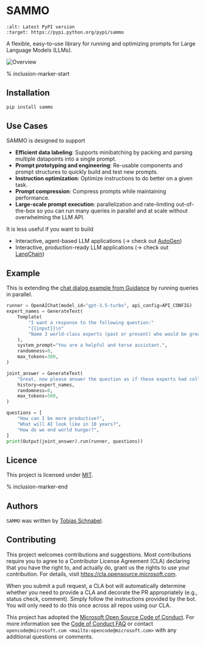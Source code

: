 # SAMMO

```{image} https://img.shields.io/pypi/v/sammo.svg
:alt: Latest PyPI version
:target: https://pypi.python.org/pypi/sammo
```

A flexible, easy-to-use library for running and optimizing prompts for Large Language Models (LLMs).

![Overview](overview.png)

% inclusion-marker-start

## Installation

```bash
pip install sammo
```

## Use Cases
SAMMO is designed to support
- **Efficient data labeling**: Supports minibatching by packing and parsing multiple datapoints into a single prompt.
- **Prompt prototyping and engineering**: Re-usable components and prompt structures to quickly build and test new prompts.
- **Instruction optimization**: Optimize instructions to do better on a given task.
- **Prompt compression**: Compress prompts while maintaining performance.
- **Large-scale prompt execution**: parallelization 
and rate-limiting out-of-the-box so you can run many queries in parallel and at scale without overwhelming the LLM API.

It is less useful if you want to build
- Interactive, agent-based LLM applications (→ check out [AutoGen](https://microsoft.github.io/autogen/))
- Interactive, production-ready LLM applications (→ check out [LangChain](https://www.langchain.com/))


## Example 
This is extending the [chat dialog example from Guidance](https://github.com/guidance-ai/guidance#user-content-chat-dialog-notebook) by running queries in parallel.

```python
runner = OpenAIChat(model_id="gpt-3.5-turbo", api_config=API_CONFIG)
expert_names = GenerateText(
    Template(
        "I want a response to the following question:"
        "{{input}}\n"
        "Name 3 world-class experts (past or present) who would be great at answering this? Don't answer the question yet."
    ),
    system_prompt="You are a helpful and terse assistant.",
    randomness=0,
    max_tokens=300,
)

joint_answer = GenerateText(
    "Great, now please answer the question as if these experts had collaborated in writing a joint anonymous answer.",
    history=expert_names,
    randomness=0,
    max_tokens=500,
)

questions = [
    "How can I be more productive?",
    "What will AI look like in 10 years?",
    "How do we end world hunger?",
]
print(Output(joint_answer).run(runner, questions))
```




## Licence

This project is licensed under [MIT](https://choosealicense.com/licenses/mit/).

% inclusion-marker-end

## Authors

`SAMMO` was written by [Tobias Schnabel](mailto:sammo@microsoft.com).

## Contributing

This project welcomes contributions and suggestions.  Most contributions require you to agree to a
Contributor License Agreement (CLA) declaring that you have the right to, and actually do, grant us
the rights to use your contribution. For details, visit <https://cla.opensource.microsoft.com>.

When you submit a pull request, a CLA bot will automatically determine whether you need to provide
a CLA and decorate the PR appropriately (e.g., status check, comment). Simply follow the instructions
provided by the bot. You will only need to do this once across all repos using our CLA.

This project has adopted the [Microsoft Open Source Code of Conduct](https://opensource.microsoft.com/codeofconduct/).
For more information see the [Code of Conduct FAQ](https://opensource.microsoft.com/codeofconduct/faq/) or
contact `opencode@microsoft.com <mailto:opencode@microsoft.com>` with any additional questions or comments.
